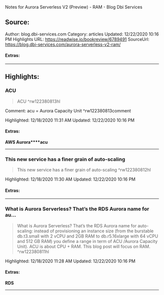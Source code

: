 Notes for Aurora Serverless V2 (Preview) - RAM - Blog Dbi Services

## Source:
Author: blog.dbi-services.com
Category: articles
Updated: 12/22/2020 10:16 PM
Highlights URL: https://readwise.io/bookreview/6789491
SourceUrl: https://blog.dbi-services.com/aurora-serverless-v2-ram/


#### Extras:




 
-----
 ## Highlights:

### ACU
>ACU ^rw122380813hl

Comment: acu = Aurora Capacity Unit ^rw122380813comment

Highlighted: 12/18/2020 11:31 AM
Updated: 12/22/2020 10:16 PM


#### Extras:
**AWS Aurora****acu**




------

### This new service has a finer grain of auto-scaling
>This new service has a finer grain of auto-scaling ^rw122380812hl


Highlighted: 12/18/2020 11:30 AM
Updated: 12/22/2020 10:16 PM


#### Extras:





------

### What is Aurora Serverless? That’s the RDS Aurora name for au...
>What is Aurora Serverless? That’s the RDS Aurora name for auto-scaling: instead of provisioning an instance size (from the burstable db.t3.small with 2 vCPU and 2GB RAM to db.r5.16xlarge with 64 vCPU and 512 GB RAM) you define a range in term of ACU /Aurora Capacity Unit). ACU is about CPU + RAM. This blog post will focus on RAM. ^rw122380811hl


Highlighted: 12/18/2020 11:28 AM
Updated: 12/22/2020 10:16 PM


#### Extras:
**RDS**




------

